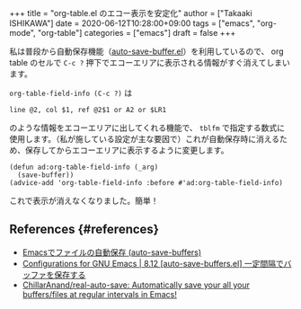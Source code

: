 +++
title = "org-table.el のエコー表示を安定化"
author = ["Takaaki ISHIKAWA"]
date = 2020-06-12T10:28:00+09:00
tags = ["emacs", "org-mode", "org-table"]
categories = ["emacs"]
draft = false
+++

私は普段から自動保存機能（[auto-save-buffer.el](http://0xcc.net/misc/auto-save/)）を利用しているので、 org table のセルで `C-c ?` 押下でエコーエリアに表示される情報がすぐ消えてしまいます。  

`org-table-field-info (C-c ?)` は  

```nil
line @2, col $1, ref @2$1 or A2 or $LR1
```

のような情報をエコーエリアに出してくれる機能で、 `tblfm` で指定する数式に使用します。（私が施している設定が主な要因で）これが自動保存時に消えるため、保存してからエコーエリアに表示するように変更します。  

```emacs-lisp
(defun ad:org-table-field-info (_arg)
  (save-buffer))
(advice-add 'org-table-field-info :before #'ad:org-table-field-info)
```

これで表示が消えなくなりました。簡単！  


## References {#references}

-   [Emacsでファイルの自動保存 (auto-save-buffers)](http://0xcc.net/misc/auto-save/)
-   [Configurations for GNU Emacs | 8.12 [auto-save-buffers.el] 一定間隔でバッファを保存する](https://takaxp.github.io/init.html#orgb8c01946)
-   [ChillarAnand/real-auto-save: Automatically save your all your buffers/files at regular intervals in Emacs!](https://github.com/ChillarAnand/real-auto-save)
